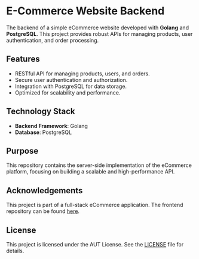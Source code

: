 # E-Commerce Website Backend  

The backend of a simple eCommerce website developed with **Golang** and **PostgreSQL**. This project provides robust APIs for managing products, user authentication, and order processing.  

## Features  
- RESTful API for managing products, users, and orders.  
- Secure user authentication and authorization.  
- Integration with PostgreSQL for data storage.  
- Optimized for scalability and performance.  

## Technology Stack  
- **Backend Framework**: Golang  
- **Database**: PostgreSQL  

## Purpose  
This repository contains the server-side implementation of the eCommerce platform, focusing on building a scalable and high-performance API.  

## Acknowledgements  
This project is part of a full-stack eCommerce application. The frontend repository can be found [here](URL-to-frontend-repo).  

## License  
This project is licensed under the AUT License. See the [LICENSE](LICENSE) file for details.  
